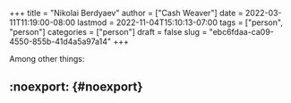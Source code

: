 +++
title = "Nikolai Berdyaev"
author = ["Cash Weaver"]
date = 2022-03-11T11:19:00-08:00
lastmod = 2022-11-04T15:10:13-07:00
tags = ["person", "person"]
categories = ["person"]
draft = false
slug = "ebc6fdaa-ca09-4550-855b-41d4a5a97a14"
+++

Among other things:


## :noexport: {#noexport}
